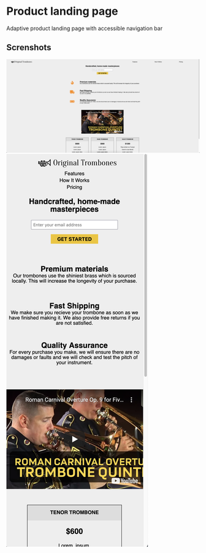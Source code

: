 # Product landing page
Adaptive product landing page with accessible navigation bar

## Screnshots
<img src="./screen/Screen_Shot_1.png" />
<img src="./screen/Screen_Shot_2.png" />
